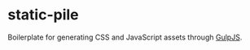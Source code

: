 # static-pile
Boilerplate for generating CSS and JavaScript assets through [GulpJS](https://gulpjs.com/).
